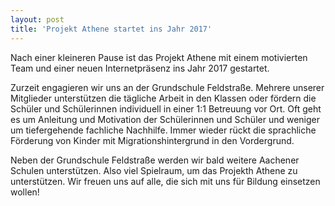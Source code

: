 ```yaml
---
layout: post
title: 'Projekt Athene startet ins Jahr 2017'
---
```


Nach einer kleineren Pause ist das Projekt Athene mit einem motivierten Team und einer neuen Internetpräsenz ins Jahr 2017 gestartet. 

Zurzeit engagieren wir uns an der Grundschule Feldstraße. Mehrere unserer Mitglieder unterstützen die tägliche Arbeit in den Klassen oder fördern die Schüler und Schülerinnen individuell in einer 1:1 Betreuung vor Ort.
Oft geht es um Anleitung und Motivation der Schülerinnen und Schüler und weniger um tiefergehende fachliche Nachhilfe. Immer wieder rückt die sprachliche Förderung von Kinder mit Migrationshintergrund in den Vordergrund. 

Neben der Grundschule Feldstraße werden wir bald weitere Aachener Schulen unterstützen. Also viel Spielraum, um das Projekth Athene zu unterstützen. Wir freuen uns auf alle, die sich mit uns für Bildung einsetzen wollen!
